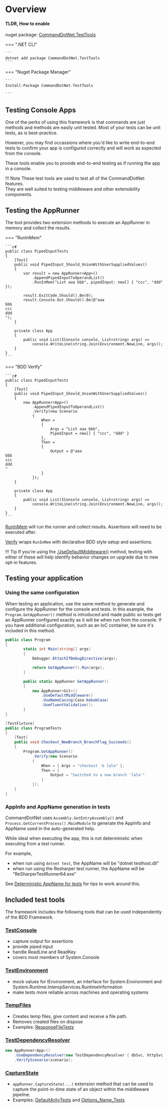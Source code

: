 # Overview

#### TLDR, How to enable 

nuget package: [CommandDotNet.TestTools](https://www.nuget.org/packages/CommandDotNet.TestTools)

=== ".NET CLI"

    ```
    dotnet add package CommandDotNet.TestTools
    ```
    
=== "Nuget Package Manager"

    ```
    Install-Package CommandDotNet.TestTools

    ```

## Testing Console Apps

One of the perks of using this framework is that commands are just methods and methods are easily unit tested. Most of your tests can be unit tests, as is best-practice.

However, you may find occassions where you'd like to write end-to-end tests to confirm your app is configured correctly and will work as expected from the console. 

These tools enable you to provide end-to-end testing as if running the app in a console.

!!! Note
    These test tools are used to test all of the CommandDotNet features.<br/>They are well suited to testing middleware and other extensibility components. 

## Testing the AppRunner

The tool provides two extension methods to execute an AppRunner in memory and collect the results.

=== "RunInMem"

    ```c#
    public class PipedInputTests
    {
        [Test]
        public void PipedInput_Should_UnionWithUserSuppliedValues()
        {
            var result = new AppRunner<App>()
                .AppendPipedInputToOperandList()
                .RunInMem("List aaa bbb", pipedInput: new[] { "ccc", "ddd" });

            result.ExitCode.Should().Be(0);
            result.Console.Out.Should().Be(@"aaa
    bbb
    ccc
    ddd
    ");
        }

        private class App
        {
            public void List(IConsole console, List<string> args) =>
                console.WriteLine(string.Join(Environment.NewLine, args));
        }
    }
    ```

=== "BDD Verify"

    ```c#
    public class PipedInputTests
    {
        [Test]
        public void PipedInput_Should_UnionWithUserSuppliedValues()
        {
            new AppRunner<App>()
                .AppendPipedInputToOperandList()
                .Verify(new Scenario
                {
                    When = 
                    {
                        Args = "List aaa bbb",
                        PipedInput = new[] { "ccc", "ddd" } 
                    },
                    Then =
                    {
                        Output = @"aaa
    bbb
    ccc
    ddd
    "
                    }
                });
        }

        private class App
        {
            public void List(IConsole console, List<string> args) =>
                console.WriteLine(string.Join(Environment.NewLine, args));
        }
    }
    ```

[RunInMem](Harness/run-in-mem.md) will run the runner and collect results. Assertions will need to be executed after.

[Verify](Harness/bdd.md) wraps `RunInMem` with declarative BDD style setup and assertions.

!!! Tip
    If you're using the [.UseDefaultMiddleware()](../OtherFeatures/default-middleware.md) method, testing with either of these will help identify behavior changes on upgrade due to new opt-in features.

## Testing your application

### Using the same configuration

When testing an application, use the same method to generate and configure the AppRunner for the console and tests. In this example, the `Program.GetAppRunner()` method is introduced and made public 
so tests get an AppRunner configured exactly as it will be when run from the console. If you have additional configuration, such as an IoC container, be sure it's included in this method.

```c#
public class Program
{
        static int Main(string[] args)
        {
            Debugger.AttachIfDebugDirective(args);

            return GetAppRunner().Run(args);
        }

        public static AppRunner GetAppRunner()
        {    
            new AppRunner<Git>()
                .UseDefaultMiddleware()
                .UseNameCasing(Case.KebabCase)
                .UseFluentValidation();
        }
}
```

```c#
[TestFixture]
public class ProgramTests
{
    [Test]
    public void Checkout_NewBranch_BranchFlag_Succeeds()
    {
        Program.GetAppRunner()
            .Verify(new Scenario
            {
                When = { Args = "checkout -b lala" },
                Then = { 
                    Output = "Switched to a new branch 'lala'" 
                }
            });
    }
}
```

### AppInfo and AppName generation in tests

CommandDotNet uses `Assembly.GetEntryAssembly()` and `Process.GetCurrentProcess().MainModule` to generate the AppInfo and AppName used in the auto-generated help.

While ideal when executing the app, this is not deterministic when executing from a test runner.

For example, 

* when run using `dotnet test`, the AppName will be "dotnet testhost.dll"
* when run using the Resharper test runner, the AppName will be "ReSharperTestRunner64.exe"

See [Deterministic AppName for tests](Tools/deterministic-appinfo.md) for tips to work around this.

## Included test tools

The framework includes the following tools that can be used independently of the BDD Framework.

### [TestConsole](https://github.com/bilal-fazlani/commanddotnet/blob/master/CommandDotNet.TestTools/TestConsole.cs)

* capture output for assertions
* provide piped input
* handle ReadLine and ReadKey
* covers most members of System.Console

### [TestEnvironment](https://github.com/bilal-fazlani/commanddotnet/blob/master/CommandDotNet.TestTools/TestEnvironment.cs)

* mock values for IEnvironment, an interface for System.Environment and System.Runtime.InteropServices.RuntimeInformation
* make tests more reliable across machines and operating systems

### [TempFiles](https://github.com/bilal-fazlani/commanddotnet/blob/master/CommandDotNet.TestTools/TempFiles.cs)

* Creates temp files, give content and receive a file path.
* Removes created files on dispose
* Examples: [ResponseFileTests](https://github.com/bilal-fazlani/commanddotnet/blob/master/CommandDotNet.Tests/FeatureTests/ResponseFileTests.cs)

### [TestDependencyResolver](https://github.com/bilal-fazlani/commanddotnet/blob/master/CommandDotNet.TestTools/TestDependencyResolver.cs) 

```c#
new AppRunner<App>()
    .UseDependencyResolver(new TestDependencyResolver { dbSvc, httpSvc })
    .VerifyScenario(scenario);
```

### [CaptureState](https://github.com/bilal-fazlani/commanddotnet/blob/master/CommandDotNet.TestTools/AppRunnerTestExtensions.cs#L20)

* `appRunner.CaptureState(...)` extension method that can be used to capture the point-in-time state of an object within the middleware pipeline.
* Examples: [DefaultArityTests](https://github.com/bilal-fazlani/commanddotnet/blob/master/CommandDotNet.Tests/FeatureTests/Arguments/DefaultArityTests.cs) and [Options_Name_Tests](https://github.com/bilal-fazlani/commanddotnet/blob/master/CommandDotNet.Tests/FeatureTests/Arguments/Options_Name_Tests.cs)


